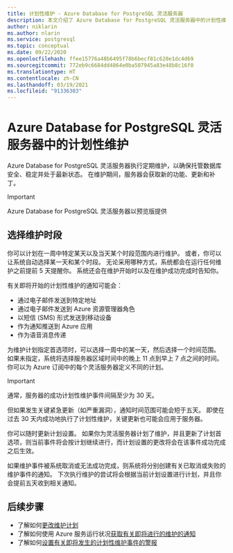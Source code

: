 ```yaml
---
title: 计划性维护 - Azure Database for PostgreSQL 灵活服务器
description: 本文介绍了 Azure Database for PostgreSQL 灵活服务器中的计划性维护功能。
author: niklarin
ms.author: nlarin
ms.service: postgresql
ms.topic: conceptual
ms.date: 09/22/2020
ms.openlocfilehash: ffee15776a48b6495f78b6becf81c620e1dc4d69
ms.sourcegitcommit: 772eb9c6684dd4864e0ba507945a83e48b8c16f0
ms.translationtype: HT
ms.contentlocale: zh-CN
ms.lasthandoff: 03/19/2021
ms.locfileid: "91336303"
---
```

# <a name="scheduled-maintenance-in-azure-database-for-postgresql--flexible-server"></a>Azure Database for PostgreSQL 灵活服务器中的计划性维护
 
Azure Database for PostgreSQL 灵活服务器执行定期维护，以确保托管数据库安全、稳定并处于最新状态。 在维护期间，服务器会获取新的功能、更新和补丁。
 
> [!IMPORTANT]
> Azure Database for PostgreSQL 灵活服务器以预览版提供
 
## <a name="selecting-a-maintenance-window"></a>选择维护时段
 
你可以计划在一周中特定某天以及当天某个时段范围内进行维护。 或者，你可以让系统自动选择某一天和某个时段。 无论采用哪种方式，系统都会在运行任何维护之前提前 5 天提醒你。 系统还会在维护开始时以及在维护成功完成时告知你。
 
有关即将开始的计划性维护的通知可能会：
 
* 通过电子邮件发送到特定地址
* 通过电子邮件发送到 Azure 资源管理器角色
* 以短信 (SMS) 形式发送到移动设备
* 作为通知推送到 Azure 应用
* 作为语音消息传递
 
为维护计划指定首选项时，可以选择一周中的某一天，然后选择一个时间范围。 如果未指定，系统将选择服务器区域时间中的晚上 11 点到早上 7 点之间的时间。 你可以为 Azure 订阅中的每个灵活服务器定义不同的计划。 
 
> [!IMPORTANT]
> 通常，服务器的成功计划性维护事件间隔至少为 30 天。
>
> 但如果发生关键紧急更新（如严重漏洞），通知时间范围可能会短于五天。 即使在过去 30 天内成功地执行了计划性维护，关键更新也可能会应用于服务器。

你可以随时更新计划设置。 如果你为灵活服务器计划了维护，并且更新了计划首选项，则当前事件将会按计划继续进行，而计划设置的更改将会在该事件成功完成之后生效。 

如果维护事件被系统取消或无法成功完成，则系统将分别创建有关已取消或失败的维护事件的通知。 下次执行维护的尝试将会根据当前计划设置进行计划，并且你会提前五天收到相关通知。
 
## <a name="next-steps"></a>后续步骤
 
* 了解如何[更改维护计划](how-to-maintenance-portal.md)
* 了解如何使用 Azure 服务运行状况[获取有关即将进行的维护的通知](../../service-health/service-notifications.md)
* 了解如何[设置有关即将发生的计划性维护事件的警报](../../service-health/resource-health-alert-monitor-guide.md)
